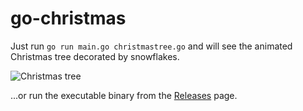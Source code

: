 # go-christmas

Just run `go run main.go christmastree.go` and will see the animated Christmas tree decorated by snowflakes.

![Christmas tree](screenshot.png)

...or run the executable binary from the [Releases](https://github.com/oleksiivelychko/go-christmas/releases) page.
